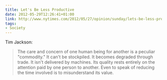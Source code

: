 ```yaml
---
title: Let's Be Less Productive
date: 2012-05-29T12:26:41+01:00
link: http://www.nytimes.com/2012/05/27/opinion/sunday/lets-be-less-productive.html
tags:
- Society
---
```

Tim Jackson:

> The care and concern of one human being for another is a peculiar "commodity." It can't be stockpiled. It becomes degraded through trade. It isn't delivered by machines. Its quality rests entirely on the attention paid by one person to another. Even to speak of reducing the time involved is to misunderstand its value.
